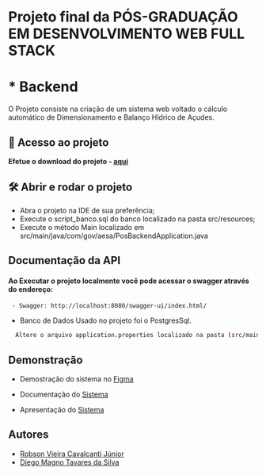 
# Projeto final da PÓS-GRADUAÇÃO EM DESENVOLVIMENTO WEB FULL STACK
# * Backend

O Projeto consiste na criação de um sistema web voltado o cálculo automático de Dimensionamento e Balanço Hídrico de Açudes.

## 📁 Acesso ao projeto

**Efetue o download do projeto - [aqui](https://github.com/robsonvieirajr/Projeto-Final-Backend)**


## 🛠️ Abrir e rodar o projeto

- Abra o projeto na IDE de sua preferência;
- Execute o script_banco.sql do banco localizado na pasta src/resources;
- Execute o método Main localizado em src/main/java/com/gov/aesa/PosBackendApplication.java
## Documentação da API

#### Ao Executar o projeto localmente você pode acessar o swagger através do endereço:

```http
 - Swagger: http://localhost:8080/swagger-ui/index.html/

```
- Banco de Dados Usado no projeto foi o PostgresSql.

```bash
  Altere o arquivo application.properties localizado na pasta (src/main/resources/) com os dados do seu banco de dados.  
```

## Demonstração

- Demostração do sistema no [Figma](https://www.figma.com/proto/MhfBR5tnD7IwEcV1pH0ggi/DAA?node-id=68-983&node-type=canvas&t=B6FbNGeQFSfEVasN-1&scaling=contain&content-scaling=fixed&page-id=0%3A1&starting-point-node-id=1%3A2)

- Documentação do [Sistema](https://1drv.ms/w/s!AoXH7aw90ht9jIhf9HGBhyRcEU_yfg?e=gmiT4M)

- Apresentação do [Sistema](https://github.com/user-attachments/files/16934110/DAA.-.Apresentacao.pptx)



## Autores

- [Robson Vieira Cavalcanti Júnior](https://www.github.com/robsonvieirajr)
- [Diego Magno Tavares da Silva](https://github.com/diojp)

